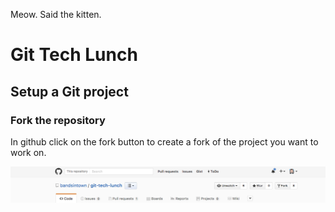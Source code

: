 Meow. Said the kitten.

# Git Tech Lunch

## Setup a Git project

### Fork the repository

In github click on the fork button to create a fork of the project you want to work on.

![fork project](fork.png)


